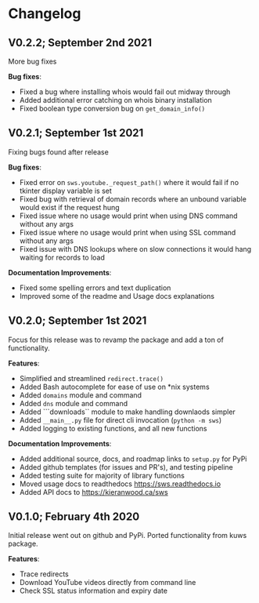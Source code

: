 # Changelog

## V0.2.2; September 2nd 2021

More bug fixes

**Bug fixes**:

- Fixed a bug where installing whois would fail out midway through
- Added additional error catching on whois binary installation
- Fixed boolean type conversion bug on `get_domain_info()`

## V0.2.1; September 1st 2021

Fixing bugs found after release

**Bug fixes**:

- Fixed error on ```sws.youtube._request_path()``` where it would fail if no tkinter display variable is set
- Fixed bug with retrieval of domain records where an unbound variable would exist if the request hung
- Fixed issue where no usage would print when using DNS command without any args
- Fixed issue where no usage would print when using SSL command without any args
- Fixed issue with DNS lookups where on slow connections it would hang waiting for records to load

**Documentation Improvements**:

- Fixed some spelling errors and text duplication
- Improved some of the readme and Usage docs explanations

## V0.2.0; September 1st 2021

Focus for this release was to revamp the package and add a ton of functionality.

**Features**:

- Simplified and streamlined `redirect.trace()`
- Added Bash autocomplete for ease of use on *nix systems
- Added ```domains``` module and command
- Added ```dns``` module and command
- Added ```downloads`` module to make handling downlaods simpler
- Added `__main__.py` file for direct cli invocation (`python -m sws`)
- Added logging to existing functions, and all new functions

**Documentation Improvements**:
- Added additional source, docs, and roadmap links to ```setup.py``` for PyPi
- Added github templates (for issues and PR's), and testing pipeline
- Added testing suite for majority of library functions
- Moved usage docs to readthedocs https://sws.readthedocs.io
- Added API docs to https://kieranwood.ca/sws

## V0.1.0; February 4th 2020

Initial release went out on github and PyPi. Ported functionality from kuws package.

**Features**:

- Trace redirects
- Download YouTube videos directly from command line
- Check SSL status information and expiry date

